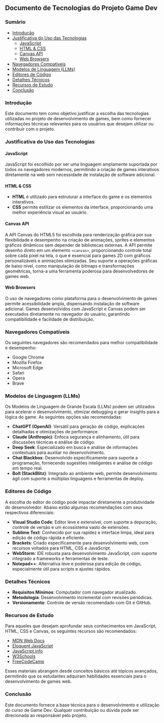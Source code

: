## Documento de Tecnologias do Projeto Game Dev

### Sumário

- [Introdução](#introdução)
- [Justificativa do Uso das Tecnologias](#justificativa-do-uso-das-tecnologias)
  - [JavaScript](#javascript)
  - [HTML & CSS](#html--css)
  - [Canvas API](#canvas-api)
  - [Web Browsers](#web-browsers)
- [Navegadores Compatíveis](#navegadores-compatíveis)
- [Modelos de Linguagem (LLMs)](#modelos-de-linguagem-llms)
- [Editores de Código](#editores-de-código)
- [Detalhes Técnicos](#detalhes-técnicos)
- [Recursos de Estudo](#recursos-de-estudo)
- [Conclusão](#conclusão)

### Introdução

Este documento tem como objetivo justificar a escolha das tecnologias utilizadas no projeto de desenvolvimento de games, bem como fornecer informações técnicas relevantes para os usuários que desejam utilizar ou contribuir com o projeto.

### Justificativa do Uso das Tecnologias

#### **JavaScript**

JavaScript foi escolhido por ser uma linguagem amplamente suportada por todos os navegadores modernos, permitindo a criação de games interativos diretamente na web sem necessidade de instalação de software adicional.

#### **HTML & CSS**

- **HTML** é utilizado para estruturar a interface do game e os elementos interativos.
- **CSS** permite estilizar os elementos da interface, proporcionando uma melhor experiência visual ao usuário.

#### **Canvas API**

A API Canvas do HTML5 foi escolhida para renderização gráfica por sua flexibilidade e desempenho na criação de animações, sprites e elementos gráficos dinâmicos sem depender de bibliotecas externas. A API permite desenho direto em um elemento `<canvas>`, proporcionando controle total sobre cada pixel na tela, o que é essencial para games 2D com gráficos personalizáveis e animações otimizadas. Seu suporte a operações gráficas de baixo nível, como manipulação de bitmaps e transformações geométricas, torna-a uma ferramenta poderosa para desenvolvedores de games web.

#### **Web Browsers**

O uso de navegadores como plataforma para o desenvolvimento de games permite acessibilidade ampla, dispensando instalação de software adicional. Games desenvolvidos com JavaScript e Canvas podem ser executados diretamente no navegador do usuário, garantindo compatibilidade e facilidade de distribuição.

### Navegadores Compatíveis

Os seguintes navegadores são recomendados para melhor compatibilidade e desempenho:

- Google Chrome
- Mozilla Firefox
- Microsoft Edge
- Safari
- Opera
- Brave

### Modelos de Linguagem (LLMs)

Os Modelos de Linguagem de Grande Escala (LLMs) podem ser utilizados para acelerar o desenvolvimento, otimizar debugging e gerar insights para a lógica do game. As seguintes opções são recomendadas:

- **ChatGPT (OpenAI)**: Versátil para geração de código, explicações detalhadas e otimizações de performance.
- **Claude (Anthropic)**: Enfoca segurança e alinhamento, útil para discussões técnicas e análise de código.
- **Deep Seek**: Especializado em busca e análise de informações contextuais para auxiliar no desenvolvimento.
- **Chat Blackbox**: Desenvolvido especificamente para suporte a programação, fornecendo sugestões inteligentes e análise de código em tempo real.
- **Bolt (StackBlitz)**: Integrado ao ambiente web, permite desenvolvimento ágil com suporte a múltiplas linguagens e ferramentas de deploy.

### Editores de Código

A escolha do editor de código pode impactar diretamente a produtividade do desenvolvedor. Abaixo estão algumas recomendações com seus respectivos diferenciais:

- **Visual Studio Code**: Editor leve e extensível, com suporte a depuração, controle de versão e um ecossistema vasto de extensões.
- **Sublime Text**: Conhecido por sua rapidez e interface limpa, ideal para edição de código rápida e eficiente.
- **Brackets**: Criado especificamente para desenvolvimento web, com recursos voltados para HTML, CSS e JavaScript.
- **WebStorm**: IDE robusta para desenvolvimento JavaScript, com suporte integrado a frameworks e ferramentas de teste.
- **Notepad++**: Alternativa leve e poderosa para edição de código, especialmente útil para scripts e ajustes rápidos.

### Detalhes Técnicos

- **Requisitos Mínimos**: Computador com navegador atualizado.
- **Metodologia**: Desenvolvimento incremental com revisões periódicas.
- **Versionamento**: Controle de versão recomendado com Git e GitHub.

### Recursos de Estudo

Para aqueles que desejam aprofundar seus conhecimentos em JavaScript, HTML, CSS e Canvas, os seguintes recursos são recomendados:

- [MDN Web Docs](https://developer.mozilla.org/pt-BR/docs/Web) 
- [Eloquent JavaScript](https://eloquentjavascript.net/) 
- [JavaScript.info](https://javascript.info/)
- [W3Schools](https://www.w3schools.com/)
- [FreeCodeCamp](https://www.freecodecamp.org/) 

Esses materiais abrangem desde conceitos básicos até tópicos avançados, permitindo que os estudantes adquiram habilidades essenciais para o desenvolvimento de games web.

### Conclusão

Este documento fornece a base técnica para o desenvolvimento e utilização do curso de Game Dev. Qualquer contribuição ou dúvida pode ser direcionada ao responsável pelo projeto.